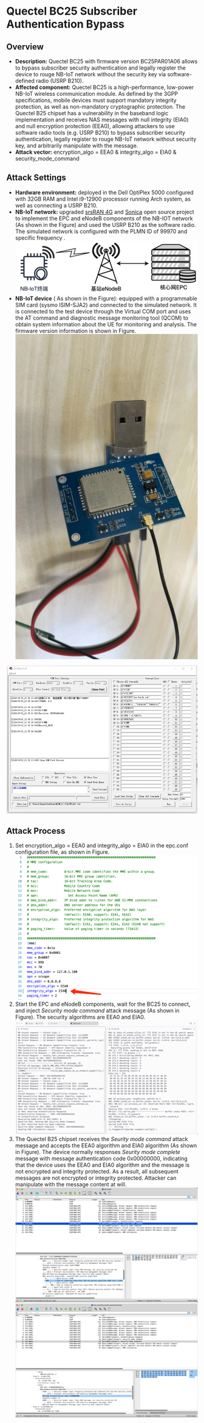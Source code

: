 
# Quectel BC25 Subscriber Authentication Bypass

## Overview
- **Description:** Quectel BC25 with firmware version BC25PAR01A06 allows to bypass subscriber security authentication and legally register the device to rouge NB-IoT network without the security key via software-defined radio (USRP B210).
- **Affected component:** Quectel BC25 is a high-performance, low-power NB-IoT wireless communication module. As defined by the 3GPP specifications, mobile devices must support mandatory integrity protection, as well as non-mandatory cryptographic protection. The Quectel B25 chipset has a vulnerability in the baseband logic implementation and receives NAS messages with null integrity (EIA0) and null encryption protection (EEA0), allowing attackers to use software radio tools (e.g. USRP B210) to bypass subscriber security authentication, legally register to rouge NB-IoT network without security key, and arbitrarily manipulate with the message.
- **Attack vector:** encryption_algo = EEA0 & integrity_algo = EIA0 & security_mode_command

## Attack Settings
- **Hardware environment:** deployed in the Dell OptiPlex 5000 configured with 32GB RAM and Intel i9-12900 processor running Arch system, as well as connecting a USRP B210.
- **NB-IoT network:** upgraded [srsRAN 4G](https://github.com/srsran/srsRAN_4G) and [Sonica](https://github.com/sonica-nbiot/sonica) open source project to implement the EPC and eNodeB components of the NB-IOT network (As shown in the Figure) and used the USRP B210 as the software radio. The simulated network is configured with the PLMN ID of 99970 and specific frequency .
![](assets/Pasted%20image%2020241121164818.png)
- **NB-IoT device** ( As shown in the Figure): equipped with a programmable SIM card (sysmo ISIM-SJA2) and connected to the simulated network. It is connected to the test device through the Virtual COM port and uses the AT command and diagnostic message monitoring tool (QCOM) to obtain system information about the UE for monitoring and analysis. The firmware version information is shown in Figure.
	![](assets/Pasted%20image%2020241121165017.png)

![](assets/Pasted%20image%2020241121165116.png)

## Attack Process
1. Set encryption_algo = EEA0 and integrity_algo = EIA0 in the epc.conf configuration file, as shown in Figure.
![](assets/Pasted%20image%2020241121165216.png)
2. Start the EPC and eNodeB components, wait for the BC25 to connect, and inject *Security mode command* attack message (As shown in Figure). The security algorithms are EEA0 and EIA0.
![](assets/Pasted%20image%2020241121165256.png)
3. The Quectel B25 chipset receives the *Seurity mode command* attack message and accepts the EEA0 algorithm and EIA0 algorithm (As shown in Figure). The device normally responses *Seurity mode complete* message with message authentication code 0x00000000, indicating that the device uses the EEA0 and EIA0 algorithm and the message is not encrypted and integrity protected. As a result, all subsequent messages are not encrypted or integrity protected. Attacker can manipulate with the message content at will.
![](assets/Pasted%20image%2020241121165513.png)
![](assets/Pasted%20image%2020241121165522.png)